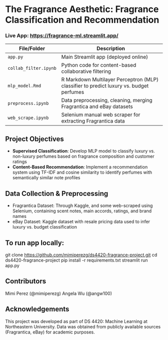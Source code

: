 # The Fragrance Aesthetic: Fragrance Classification and Recommendation

### Live App: https://fragrance-ml.streamlit.app/


| File/Folder              | Description                                                                 |
|--------------------------|-----------------------------------------------------------------------------|
| `app.py`                 | Main Streamlit app (deployed online)                                        |
| `collab_filter.ipynb`    | Python code for content-based collaborative filtering                       |
| `mlp_model.Rmd`          | R Markdown Multilayer Perceptron (MLP) classifier to predict luxury vs. budget perfumes |
| `preprocess.ipynb`       | Data preprocessing, cleaning, merging Fragrantica and eBay datasets         |
| `web_scrape.ipynb`       | Selenium manual web scraper for extracting Fragrantica data                 


## Project Objectives
- **Supervised Classification**: Develop MLP model to classify luxury vs. non-luxury perfumes based on fragrance composition and customer ratings  
- **Content-Based Recommendation**: Implement a recommendation system using TF-IDF and cosine similarity to identify perfumes with semantically similar note profiles

## Data Collection & Preprocessing
- Fragrantica Dataset: Through Kaggle, and some web-scraped using Selenium, containing scent notes, main accords, ratings, and brand names
- eBay Dataset: Kaggle dataset with resale pricing data used to infer luxury vs. budget classification

## To run app locally:
git clone https://github.com/mimiperezg/ds4420-fragrance-project.git
cd ds4420-fragrance-project
pip install -r requirements.txt
streamlit run app.py

## Contributors
Mimi Perez (@mimiperezg)
Angela Wu (@angw100)

## Acknowledgements
This project was developed as part of DS 4420: Machine Learning at Northeastern University. Data was obtained from publicly available sources (Fragrantica, eBay) for academic purposes.
